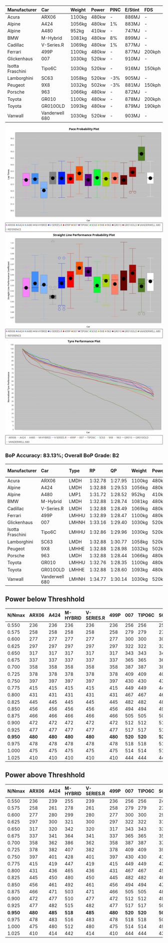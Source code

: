 | Manufacturer     | Car            | Weight | Power | PINC    | E/Stint | FDS     |
|:-|:-|:-|:-|:-|:-|:-|
| Acura            | ARX06          | 1100kg | 480kw |    -    | 886MJ   |    -    |
| Alpine           | A424           | 1056kg | 480kw | 1%      | 883MJ   |    -    |
| Alpine           | A480           | 952kg  | 410kw |    -    | 747MJ   |    -    |
| BMW              | M-Hybrid       | 1081kg | 480kw | 8%      | 899MJ   |    -    |
| Cadillac         | V-Series.R     | 1069kg | 480kw | 1%      | 877MJ   |    -    |
| Ferrari          | 499P           | 1100kg | 480kw |    -    | 877MJ   | 200kph  |
| Glickenhaus      | 007            | 1030kg | 520kw |    -    | 910MJ   |    -    |
| Isotta Fraschini | Tipo6C         | 1030kg | 520kw |    -    | 916MJ   | 150kph  |
| Lamborghini      | SC63           | 1058kg | 520kw | -3%     | 905MJ   |    -    |
| Peugeot          | 9X8            | 1032kg | 502kw | -3%     | 881MJ   | 150kph  |
| Porsche          | 963            | 1066kg | 480kw |    -    | 872MJ   |    -    |
| Toyota           | GR010          | 1100kg | 480kw |    -    | 878MJ   | 200kph  |
| Toyota           | GR010OLD       | 1093kg | 480kw |    -    | 879MJ   | 190kph  |
| Vanwall          | Vanderwell 680 | 1030kg | 520kw |    -    | 903MJ   |    -    |

![PACECHART](./IMG/AUTO.png)
![STRAIGHTLINEPERFORMANCECHART](./IMG/AUTO_sp.png)
![TYREPERFORMANCECHART](./IMG/AUTO_tw.png)

### BoP Accuracy: 83.13%; Overall BoP Grade: B2
| Manufacturer     | Car            | Type  | RP      | QP      | Weight | Power¹ | Threshhold | PINC    | Power² | E/Stint | AVG Vmax  | FDS     | RDLC | L/Stint | BOP-Grade | Model Accuracy | Model Points | Match%  |
|:-|:-|:-|:-|:-|:-|:-|:-|:-|:-|:-|:-|:-|:-|:-|:-|:-|:-|:-|
| Acura            | ARX06          | LMDH  | 1:32.78 | 1:27.95 | 1100kg | 480kw  | 210.0kph   |    -    | 480kw  |  886MJ  | 317.23kph |    -    | 0.97 | 40      | -B2       | 100.00%        | 995          | 83.81%  |
| Alpine           | A424           | LMDH  | 1:32.88 | 1:29.53 | 1056kg | 480kw  | 210.0kph   | 1%      | 485kw  |  883MJ  | 320.59kph |    -    | 1.00 | 40      | +C2       | 100.00%        | 642          | 72.87%  |
| Alpine           | A480           | LMP1  | 1:31.72 | 1:28.52 |  952kg | 410kw  | 210.0kph   |    -    | 410kw  |  747MJ  | 319.06kph |    -    | 0.97 | 37      | -Ω1       | 60.26%         | 849          | 46.80%  |
| BMW              | M-Hybrid       | LMDH  | 1:32.88 | 1:28.74 | 1081kg | 480kw  | 210.0kph   | 8%      | 518kw  |  899MJ  | 318.63kph |    -    | 1.00 | 40      | ~A1       | 100.00%        | 1714         | 95.36%  |
| Cadillac         | V-Series.R     | LMDH  | 1:32.88 | 1:28.49 | 1069kg | 480kw  | 210.0kph   | 1%      | 485kw  |  877MJ  | 319.63kph |    -    | 1.00 | 40      | ~A1       | 98.95%         | 2271         | 99.34%  |
| Ferrari          | 499P           | LMHHU | 1:32.89 | 1:28.47 | 1100kg | 480kw  | 210.0kph   |    -    | 480kw  |  877MJ  | 320.23kph | 200kph  | 1.00 | 40      | ~A1       | 99.93%         | 2718         | 96.89%  |
| Glickenhaus      | 007            | LMHNH | 1:33.16 | 1:29.40 | 1030kg | 520kw  | 0.0kph     |    -    | 520kw  |  910MJ  | 329.50kph |    -    | 0.96 | 41      | ~A1       | 96.34%         | 1634         | 99.50%  |
| Isotta Fraschini | Tipo6C         | LMHHU | 1:32.86 | 1:29.96 | 1030kg | 520kw  | 0.0kph     |    -    | 520kw  |  916MJ  | 328.33kph | 150kph  | 1.08 | 41      | +C1       | 92.36%         | 133          | 76.73%  |
| Lamborghini      | SC63           | LMDH  | 1:32.88 | 1:30.77 | 1058kg | 520kw  | 210.0kph   | -3%     | 504kw  |  905MJ  | 321.80kph |    -    | 1.03 | 41      | ~A1       | 96.54%         | 418          | 100.00% |
| Peugeot          | 9X8            | LMHHE | 1:32.88 | 1:28.98 | 1032kg | 502kw  | 210.0kph   | -3%     | 487kw  |  881MJ  | 322.11kph | 150kph  | 1.03 | 40      | ~A1       | 88.68%         | 2617         | 100.00% |
| Porsche          | 963            | LMDH  | 1:32.88 | 1:28.44 | 1066kg | 480kw  | 210.0kph   |    -    | 480kw  |  872MJ  | 319.69kph |    -    | 1.00 | 40      | ~A1       | 99.98%         | 6168         | 97.94%  |
| Toyota           | GR010          | LMHHU | 1:32.76 | 1:28.35 | 1100kg | 480kw  | 210.0kph   |    -    | 480kw  |  878MJ  | 320.08kph | 200kph  | 1.00 | 40      | -A2       | 98.53%         | 3557         | 93.00%  |
| Toyota           | GR010OLD       | LMHHE | 1:32.88 | 1:28.60 | 1093kg | 480kw  | 210.0kph   |    -    | 480kw  |  879MJ  | 322.13kph | 190kph  | 1.00 | 40      | ~A1       | 92.01%         | 1427         | 100.00% |
| Vanwall          | Vanderwell 680 | LMHNH | 1:34.77 | 1:30.14 | 1030kg | 520kw  | 0.0kph     |    -    | 520kw  |  903MJ  | 322.75kph |    -    | 1.01 | 41      | +Ω1       | 94.62%         | 633          | 1.54%   |

## Power below Threshhold
| N/Nmax    | ARX06   | A424    | M-HYBRID | V-SERIES.R | 499P    | 007     | TIPO6C  | SC63    | 9X8     | 963     | GR010   | GR010OLD | VANDERWELL 680 | ​     | RPM      | A480    |
|:-|:-|:-|:-|:-|:-|:-|:-|:-|:-|:-|:-|:-|:-|:-|:-|:-|
|  0.550    |  236    |  236    |  236     |  236       |  236    |  256    |  256    |  256    |  247    |  236    |  236    |  236     |  256           |  ​    |   --     |   -     |
|  0.575    |  258    |  258    |  258     |  258       |  258    |  279    |  279    |  279    |  270    |  258    |  258    |  258     |  279           |  ​    |   --     |   -     |
|  0.600    |  277    |  277    |  277     |  277       |  277    |  300    |  300    |  300    |  290    |  277    |  277    |  277     |  300           |  ​    |   --     |   -     |
|  0.625    |  297    |  297    |  297     |  297       |  297    |  322    |  322    |  322    |  310    |  297    |  297    |  297     |  322           |  ​    |   --     |   -     |
|  0.650    |  317    |  317    |  317     |  317       |  317    |  343    |  343    |  343    |  331    |  317    |  317    |  317     |  343           |  ​    |   --     |   -     |
|  0.675    |  337    |  337    |  337     |  337       |  337    |  365    |  365    |  365    |  352    |  337    |  337    |  337     |  365           |  ​    |   --     |   -     |
|  0.700    |  358    |  358    |  358     |  358       |  358    |  387    |  387    |  387    |  374    |  358    |  358    |  358     |  387           |  ​    |   --     |   -     |
|  0.725    |  378    |  378    |  378     |  378       |  378    |  409    |  409    |  409    |  395    |  378    |  378    |  378     |  409           |  ​    |   --     |   -     |
|  0.750    |  397    |  397    |  397     |  397       |  397    |  430    |  430    |  430    |  415    |  397    |  397    |  397     |  430           |  ​    |   --     |   -     |
|  0.775    |  415    |  415    |  415     |  415       |  415    |  449    |  449    |  449    |  434    |  415    |  415    |  415     |  449           |  ​    |  5000    |  241    |
|  0.800    |  431    |  431    |  431     |  431       |  431    |  467    |  467    |  467    |  451    |  431    |  431    |  431     |  467           |  ​    |  5500    |  284    |
|  0.825    |  445    |  445    |  445     |  445       |  445    |  482    |  482    |  482    |  466    |  445    |  445    |  445     |  482           |  ​    |  6000    |  318    |
|  0.850    |  456    |  456    |  456     |  456       |  456    |  494    |  494    |  494    |  477    |  456    |  456    |  456     |  494           |  ​    |  6500    |  359    |
|  0.875    |  466    |  466    |  466     |  466       |  466    |  505    |  505    |  505    |  487    |  466    |  466    |  466     |  505           |  ​    |  7000    |  401    |
|  0.900    |  472    |  472    |  472     |  472       |  472    |  512    |  512    |  512    |  494    |  472    |  472    |  472     |  512           |  ​    |  7500    |  411    |
|  0.925    |  477    |  477    |  477     |  477       |  477    |  517    |  517    |  517    |  499    |  477    |  477    |  477     |  517           |  ​    |  8000    |  407    |
| **0.950** | **480** | **480** | **480**  | **480**    | **480** | **520** | **520** | **520** | **502** | **480** | **480** | **480**  | **520**        | **​** | **8500** | **410** |
|  0.975    |  478    |  478    |  478     |  478       |  478    |  518    |  518    |  518    |  500    |  478    |  478    |  478     |  518           |  ​    |  9000    |  205    |
|  1.000    |  475    |  475    |  475     |  475       |  475    |  514    |  514    |  514    |  497    |  475    |  475    |  475     |  514           |  ​    |   --     |   -     |
|  1.025    |  410    |  410    |  410     |  410       |  410    |  444    |  444    |  444    |  429    |  410    |  410    |  410     |  444           |  ​    |   --     |   -     |

## Power above Threshhold
| N/Nmax    | ARX06   | A424    | M-HYBRID | V-SERIES.R | 499P    | 007     | TIPO6C  | SC63    | 9X8     | 963     | GR010   | GR010OLD | VANDERWELL 680 | ​     | RPM      | A480    |
|:-|:-|:-|:-|:-|:-|:-|:-|:-|:-|:-|:-|:-|:-|:-|:-|:-|
|  0.550    |  236    |  239    |  255     |  239       |  236    |  256    |  256    |  248    |  240    |  236    |  236    |  236     |  256           |  ​    |   --     |   -     |
|  0.575    |  258    |  261    |  278     |  261       |  258    |  279    |  279    |  271    |  262    |  258    |  258    |  258     |  279           |  ​    |   --     |   -     |
|  0.600    |  277    |  280    |  299     |  280       |  277    |  300    |  300    |  291    |  281    |  277    |  277    |  277     |  300           |  ​    |   --     |   -     |
|  0.625    |  297    |  300    |  321     |  300       |  297    |  322    |  322    |  312    |  301    |  297    |  297    |  297     |  322           |  ​    |   --     |   -     |
|  0.650    |  317    |  320    |  342     |  320       |  317    |  343    |  343    |  333    |  322    |  317    |  317    |  317     |  343           |  ​    |   --     |   -     |
|  0.675    |  337    |  341    |  364     |  341       |  337    |  365    |  365    |  354    |  342    |  337    |  337    |  337     |  365           |  ​    |   --     |   -     |
|  0.700    |  358    |  362    |  386     |  362       |  358    |  387    |  387    |  375    |  363    |  358    |  358    |  358     |  387           |  ​    |   --     |   -     |
|  0.725    |  378    |  382    |  407     |  382       |  378    |  409    |  409    |  396    |  383    |  378    |  378    |  378     |  409           |  ​    |   --     |   -     |
|  0.750    |  397    |  401    |  428     |  401       |  397    |  430    |  430    |  416    |  403    |  397    |  397    |  397     |  430           |  ​    |   --     |   -     |
|  0.775    |  415    |  419    |  447     |  419       |  415    |  449    |  449    |  435    |  421    |  415    |  415    |  415     |  449           |  ​    |  5000    |  241    |
|  0.800    |  431    |  436    |  465     |  436       |  431    |  467    |  467    |  453    |  437    |  431    |  431    |  431     |  467           |  ​    |  5500    |  284    |
|  0.825    |  445    |  450    |  480     |  450       |  445    |  482    |  482    |  468    |  452    |  445    |  445    |  445     |  482           |  ​    |  6000    |  318    |
|  0.850    |  456    |  461    |  492     |  461       |  456    |  494    |  494    |  479    |  463    |  456    |  456    |  456     |  494           |  ​    |  6500    |  359    |
|  0.875    |  466    |  471    |  503     |  471       |  466    |  505    |  505    |  489    |  473    |  466    |  466    |  466     |  505           |  ​    |  7000    |  401    |
|  0.900    |  472    |  477    |  510     |  477       |  472    |  512    |  512    |  496    |  479    |  472    |  472    |  472     |  512           |  ​    |  7500    |  411    |
|  0.925    |  477    |  482    |  515     |  482       |  477    |  517    |  517    |  501    |  484    |  477    |  477    |  477     |  517           |  ​    |  8000    |  407    |
| **0.950** | **480** | **485** | **518**  | **485**    | **480** | **520** | **520** | **504** | **487** | **480** | **480** | **480**  | **520**        | **​** | **8500** | **410** |
|  0.975    |  478    |  483    |  516     |  483       |  478    |  518    |  518    |  502    |  485    |  478    |  478    |  478     |  518           |  ​    |  9000    |  205    |
|  1.000    |  475    |  480    |  512     |  480       |  475    |  514    |  514    |  499    |  482    |  475    |  475    |  475     |  514           |  ​    |   --     |   -     |
|  1.025    |  410    |  414    |  442     |  414       |  410    |  444    |  444    |  430    |  416    |  410    |  410    |  410     |  444           |  ​    |   --     |   -     |
